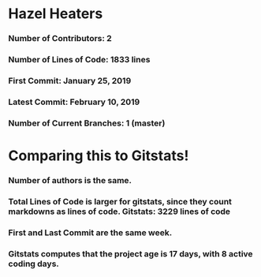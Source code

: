 # Hazel Heaters

### Number of Contributors: 2
### Number of Lines of Code: 1833 lines
### First Commit: January 25, 2019
### Latest Commit: February 10, 2019
### Number of Current Branches: 1 (master) 


# Comparing this to Gitstats!

### Number of authors is the same.
### Total Lines of Code is larger for gitstats, since they count markdowns as lines of code. Gitstats: 3229 lines of code
### First and Last Commit are the same week.
### Gitstats computes that the project age is 17 days, with 8 active coding days. 



